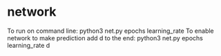 # network
To run on command line:
python3 net.py epochs learning_rate 
To enable network to make prediction add d to the end:
python3 net.py epochs learning_rate d
 

